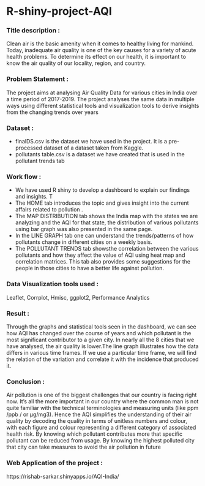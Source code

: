 # R-shiny-project-AQI
<h3><b>Title description :</b></h3>
Clean air is the basic amenity when it comes to healthy living for mankind. Today, inadequate air
quality is one of the key causes for a variety of acute health problems. To determine its effect on
our health, it is important to know the air quality of our locality, region, and country.


<h3><b>Problem Statement :</b></h3>
The project aims at analysing Air Quality Data for various cities in India over a time
period of 2017-2019. The project analyses the same data in multiple ways using different
statistical tools and visualization tools to derive insights from the changing trends over
years

<h3><b>Dataset :</b></h3>

- finalDS.csv is the dataset we have used in the project. It is a pre-processed dataset of a dataset taken from Kaggle.
- pollutants table.csv is a dataset we have created that is used in the pollutant trends tab

<h3><b>Work flow :</b></h3>

- We have used R shiny to develop a dashboard to explain our findings and insights. T
- The HOME tab introduces the topic and gives insight into the current affairs related to pollution .
- The MAP DISTRIBUTION tab shows the India map with the states we are analyzing and the AQI for that state, the distribution of various pollutants using bar graph was also presented in the same page.
- In the LINE GRAPH tab one can understand the trends/patterns of how pollutants change in different cities on a weekly basis.
- The POLLUTANT TRENDS tab showsthe correlation between the various pollutants and how they affect the value of AQI using heat map and correlation matrices. This tab also provides some suggestions for the people in those cities to have a better life against pollution.


<h3><b>Data Visualization tools used :</b></h3> 
Leaflet, Corrplot, Hmisc, ggplot2, Performance Analytics

<h3><b>Result :</b></h3>
Through the graphs and statistical tools seen in the dashboard, we can see how AQI has changed over the course of
years and which pollutant is the most significant contributor to a given city. In nearly all the 8
cities that we have analysed, the air quality is lower.The line graph illustrates how the data differs
in various time frames. If we use a particular time frame, we will find the relation of the variation
and correlate it with the incidence that produced it.

<h3><b>Conclusion :</b></h3>

Air pollution is one of the biggest challenges that our country is facing right now. It’s all the more
important in our country where the common man is not quite familiar with the technical
terminologies and measuring units (like ppm /ppb / or µg/mg3). Hence the AQI simplifies the
understanding of their air quality by decoding the quality in terms of unitless numbers and colour,
with each figure and colour representing a different category of associated health risk. By
knowing which pollutant contributes more that specific pollutant can be reduced from usage. By
knowing the highest polluted city that city can take measures to avoid the air pollution in future

<h3><b>Web Application of the project :</b></h3>
https://rishab-sarkar.shinyapps.io/AQI-India/
